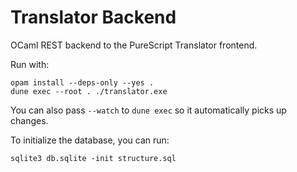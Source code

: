 # Translator Backend

OCaml REST backend to the PureScript Translator frontend.

Run with:

```
opam install --deps-only --yes .
dune exec --root . ./translator.exe
```
You can also pass `--watch` to `dune exec` so it automatically picks up changes.

To initialize the database, you can run:

```
sqlite3 db.sqlite -init structure.sql
```
